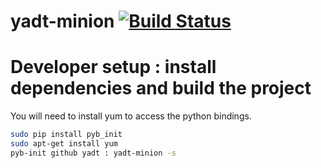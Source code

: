 # yadt-minion [![Build Status](https://travis-ci.org/yadt/yadt-minion.png?branch=master)](https://travis-ci.org/yadt/yadt-minion)

# Developer setup : install dependencies and build the project
You will need to install yum to access the python bindings.
```bash
sudo pip install pyb_init
sudo apt-get install yum
pyb-init github yadt : yadt-minion -s
```
